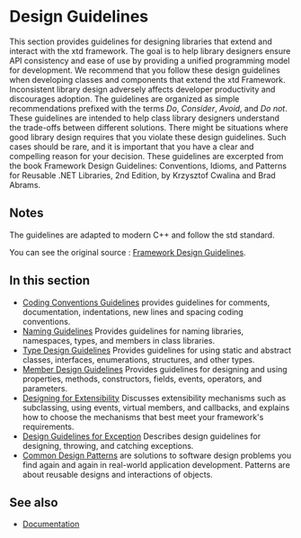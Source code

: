 # Design Guidelines

This section provides guidelines for designing libraries that extend and interact with the xtd framework.
The goal is to help library designers ensure API consistency and ease of use by providing a unified programming model for development.
We recommend that you follow these design guidelines when developing classes and components that extend the xtd Framework.
Inconsistent library design adversely affects developer productivity and discourages adoption.
The guidelines are organized as simple recommendations prefixed with the terms _Do_, _Consider_, _Avoid_, and _Do not_.
These guidelines are intended to help class library designers understand the trade-offs between different solutions.
There might be situations where good library design requires that you violate these design guidelines.
Such cases should be rare, and it is important that you have a clear and compelling reason for your decision.
These guidelines are excerpted from the book Framework Design Guidelines:
Conventions, Idioms, and Patterns for Reusable .NET Libraries, 2nd Edition, by Krzysztof Cwalina and Brad Abrams.

## Notes

The guidelines are adapted to modern C++ and follow the std standard.

You can see the original source : [Framework Design Guidelines](https://docs.microsoft.com/en-us/dotnet/standard/design-guidelines).

## In this section

- [Coding Conventions Guidelines](coding_conventions_guidelines.md) provides guidelines for comments, documentation, indentations, new lines and spacing coding conventions.
- [Naming Guidelines](naming_guidelines.md) Provides guidelines for naming libraries, namespaces, types, and members in class libraries.
- [Type Design Guidelines](type_design_guidelines.md) Provides guidelines for using static and abstract classes, interfaces, enumerations, structures, and other types.
- [Member Design Guidelines](member_design_guidelines.md) Provides guidelines for designing and using properties, methods, constructors, fields, events, operators, and parameters.
- [Designing for Extensibility](designing_for_extensibility.md) Discusses extensibility mechanisms such as subclassing, using events, virtual members, and callbacks, and explains how to choose the mechanisms that best meet your framework's requirements.
- [Design Guidelines for Exception](design_guidelines_for_exception.md) Describes design guidelines for designing, throwing, and catching exceptions.
- [Common Design Patterns](common_design_patterns.md) are solutions to software design problems you find again and again in real-world application development. Patterns are about reusable designs and interactions of objects.

## See also

- [Documentation](documentation.md)
